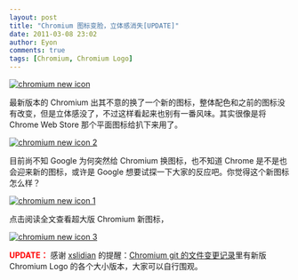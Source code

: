 ```yaml
---
layout: post
title: "Chromium 图标变脸，立体感消失[UPDATE]"
date: 2011-03-08 23:02
author: Eyon
comments: true
tags: [Chromium, Chromium Logo]
---
```

<a href="http://img.chromi.org/2011/03/chromium-new-icon.png">![](http://img.chromi.org/2011/03/chromium-new-icon.png "chromium new icon")</a>

最新版本的 Chromium 出其不意的换了一个新的图标，整体配色和之前的图标没有改变，但是立体感没了，不过这样看起来也别有一番风味。其实很像是将 Chrome Web Store 那个平面图标给扒下来用了。

<a href="http://img.chromi.org/2011/03/chromium-new-icon-2.png">![chromium new icon 2](http://img.chromi.org/2011/03/chromium-new-icon-2.png "chromium new icon 2")</a>

目前尚不知 Google 为何突然给 Chromium 换图标，也不知道 Chrome 是不是也会迎来新的图标，或许是 Google 想要试探一下大家的反应吧。你觉得这个新图标怎么样？

<a href="http://img.chromi.org/2011/03/chromium-new-icon-1.png">![](http://img.chromi.org/2011/03/chromium-new-icon-1.png "chromium new icon 1")</a>

点击阅读全文查看超大版 Chromium 新图标，<!--more-->

<a href="http://img.chromi.org/2011/03/chromium-new-icon-3.png">![](http://img.chromi.org/2011/03/chromium-new-icon-3.png "chromium new icon 3")</a>

<span style="color: #ff0000;">**UPDATE：**</span> 感谢 [xslidian](http://lidian.info) 的提醒：[Chromium git 的文件变更记录](http://git.chromium.org/gitweb/?p=chromium.git;a=commit;h=8bf0f34b50a51cda4560aeaa45134f750f4a51e0)里有新版 Chromium Logo 的各个大小版本，大家可以自行围观。
